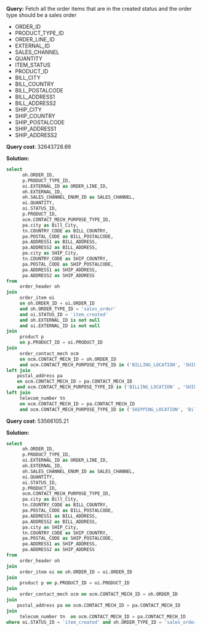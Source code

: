 **Query:** Fetch all the order items that are in the created status and the order type should be a sales order
- ORDER_ID
- PRODUCT_TYPE_ID
- ORDER_LINE_ID
- EXTERNAL_ID
- SALES_CHANNEL
- QUANTITY
- ITEM_STATUS 
- PRODUCT_ID
- BILL_CITY
- BILL_COUNTRY
- BILL_POSTALCODE
- BILL_ADDRESS1
- BILL_ADDRESS2
- SHIP_CITY
- SHIP_COUNTRY
- SHIP_POSTALCODE
- SHIP_ADDRESS1
- SHIP_ADDRESS2

**Query cost**: 32643728.69

**Solution:** 
```sql
select 
      oh.ORDER_ID,
      p.PRODUCT_TYPE_ID,
      oi.EXTERNAL_ID as ORDER_LINE_ID,
      oh.EXTERNAL_ID,
      oh.SALES_CHANNEL_ENUM_ID as SALES_CHANNEL,
      oi.QUANTITY,
      oi.STATUS_ID,
      p.PRODUCT_ID,
      ocm.CONTACT_MECH_PURPOSE_TYPE_ID,
      pa.city as Bill_City,
      tn.COUNTRY_CODE as BILL_COUNTRY,
      pa.POSTAL_CODE as BILL_POSTALCODE,
      pa.ADDRESS1 as BILL_ADDRESS,
      pa.ADDRESS2 as BILL_ADDRESS,
      pa.city as SHIP_City,
      tn.COUNTRY_CODE as SHIP_COUNTRY,
      pa.POSTAL_CODE as SHIP_POSTALCODE,
      pa.ADDRESS1 as SHIP_ADDRESS,
      pa.ADDRESS2 as SHIP_ADDRESS
from 
     order_header oh 
join 
     order_item oi 
     on oh.ORDER_ID = oi.ORDER_ID
     and oh.ORDER_TYPE_ID = 'sales_order'
     and oi.STATUS_ID = 'item_created'
     and oh.EXTERNAL_ID is not null 
     and oi.EXTERNAL_ID is not null   
join
     product p 
     on p.PRODUCT_ID = oi.PRODUCT_ID
join 
     order_contact_mech ocm 
     on ocm.CONTACT_MECH_ID = oh.ORDER_ID
     and ocm.CONTACT_MECH_PURPOSE_TYPE_ID in ('BILLING_LOCATION', 'SHIPPING_LOCATION')
left join 
    postal_address pa 
    on ocm.CONTACT_MECH_ID = pa.CONTACT_MECH_ID
    and ocm.CONTACT_MECH_PURPOSE_TYPE_ID in ('BILLING_LOCATION' , 'SHIPPING_LOCATION')
left join 
     telecom_number tn  
     on ocm.CONTACT_MECH_ID = pa.CONTACT_MECH_ID
     and ocm.CONTACT_MECH_PURPOSE_TYPE_ID in ('SHIPPING_LOCATION', 'Billing_location')
```
**Query cost**: 53566105.21

**Solution:** 
```sql
select 
      oh.ORDER_ID,
      p.PRODUCT_TYPE_ID,
      oi.EXTERNAL_ID as ORDER_LINE_ID,
      oh.EXTERNAL_ID,
      oh.SALES_CHANNEL_ENUM_ID as SALES_CHANNEL,
      oi.QUANTITY,
      oi.STATUS_ID,
      p.PRODUCT_ID,
      ocm.CONTACT_MECH_PURPOSE_TYPE_ID,
      pa.city as Bill_City,
      tn.COUNTRY_CODE as BILL_COUNTRY,
      pa.POSTAL_CODE as BILL_POSTALCODE,
      pa.ADDRESS1 as BILL_ADDRESS,
      pa.ADDRESS2 as BILL_ADDRESS,
      pa.city as SHIP_City,
      tn.COUNTRY_CODE as SHIP_COUNTRY,
      pa.POSTAL_CODE as SHIP_POSTALCODE,
      pa.ADDRESS1 as SHIP_ADDRESS,
      pa.ADDRESS2 as SHIP_ADDRESS
from 
     order_header oh 
join 
     order_item oi on oh.ORDER_ID = oi.ORDER_ID
join 
     product p on p.PRODUCT_ID = oi.PRODUCT_ID
join 
     order_contact_mech ocm on ocm.CONTACT_MECH_ID = oh.ORDER_ID
join 
    postal_address pa on ocm.CONTACT_MECH_ID = pa.CONTACT_MECH_ID
join 
     telecom_number tn  on ocm.CONTACT_MECH_ID = pa.CONTACT_MECH_ID 
where oi.STATUS_ID = 'item_created' and oh.ORDER_TYPE_ID = 'sales_order' and oh.EXTERNAL_ID is not null and oi.EXTERNAL_ID is not null;
```
